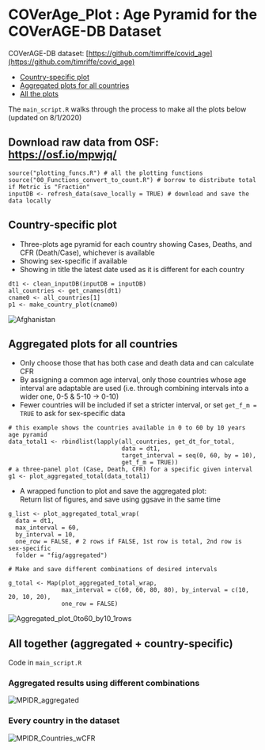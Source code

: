# COVerAge_Plot : Age Pyramid for the COVerAGE-DB Dataset
COVerAGE-DB dataset: [https://github.com/timriffe/covid_age](https://github.com/timriffe/covid_age)

- [Country-specific plot](https://github.com/liuyanguu/COVerAge_Plot/blob/master/README.md#country-specific-plot)
- [Aggregated plots for all countries](https://github.com/liuyanguu/COVerAge_Plot/blob/master/README.md#aggregated-plots-for-all-countries)
- [All the plots](https://github.com/liuyanguu/COVerAge_Plot/blob/master/README.md#all-together-aggregated--country-specific)

The `main_script.R` walks through the process to make all the plots below (updated on 8/1/2020)

## Download raw data from OSF: https://osf.io/mpwjq/
```{r}
source("plotting_funcs.R") # all the plotting functions
source("00_Functions_convert_to_count.R") # borrow to distribute total if Metric is "Fraction"
inputDB <- refresh_data(save_locally = TRUE) # download and save the data locally
```

## Country-specific plot 
* Three-plots age pyramid for each country showing Cases, Deaths, and CFR (Death/Case), whichever is available
* Showing sex-specific if available
* Showing in title the latest date used as it is different for each country
```{r}
dt1 <- clean_inputDB(inputDB = inputDB)
all_countries <- get_cnames(dt1)
cname0 <- all_countries[1]
p1 <- make_country_plot(cname0)
```
![Afghanistan](https://user-images.githubusercontent.com/11966330/89129390-1d1b4f00-d4cb-11ea-8ee5-fcaded6596ef.png)


## Aggregated plots for all countries 
* Only choose those that has both case and death data and can calculate CFR
* By assigning a common age interval, only those countries whose age interval are adaptable are used (i.e. through combining intervals into a wider one, 0-5 & 5-10 -> 0-10) 
* Fewer countries will be included if set a stricter interval, or set `get_f_m = TRUE` to ask for sex-specific data
```{r}
# this example shows the countries available in 0 to 60 by 10 years age pyramid
data_total1 <- rbindlist(lapply(all_countries, get_dt_for_total, 
                                data = dt1,
                                target_interval = seq(0, 60, by = 10),
                                get_f_m = TRUE))
# a three-panel plot (Case, Death, CFR) for a specific given interval
g1 <- plot_aggregated_total(data_total1)
```
* A wrapped function to plot and save the aggregated plot:  
Return list of figures, and save using ggsave in the same time   
```{r}
g_list <- plot_aggregated_total_wrap(
  data = dt1, 
  max_interval = 60, 
  by_interval = 10,
  one_row = FALSE, # 2 rows if FALSE, 1st row is total, 2nd row is sex-specific
  folder = "fig/aggregated")

# Make and save different combinations of desired intervals

g_total <- Map(plot_aggregated_total_wrap, 
               max_interval = c(60, 60, 80, 80), by_interval = c(10, 20, 10, 20),
               one_row = FALSE)
```
![Aggregated_plot_0to60_by10_1rows](https://user-images.githubusercontent.com/11966330/89129397-345a3c80-d4cb-11ea-81bf-59d6a16f8b0e.png)

## All together (aggregated + country-specific)
Code in `main_script.R`

### Aggregated results using different combinations  
![MPIDR_aggregated](https://user-images.githubusercontent.com/11966330/89129409-42a85880-d4cb-11ea-8ffe-133faf1c88d7.png)

### Every country in the dataset  
![MPIDR_Countries_wCFR](https://user-images.githubusercontent.com/11966330/89129411-450ab280-d4cb-11ea-850a-ccfd50f1bdcb.png)
